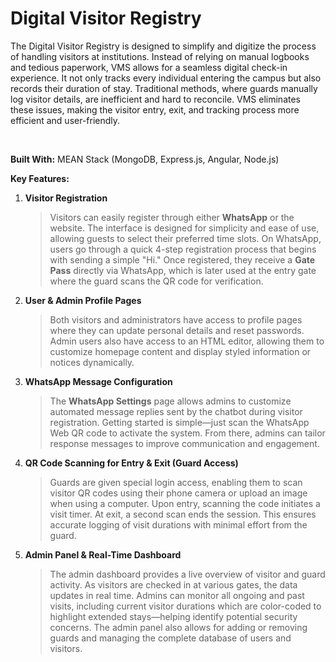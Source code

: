 
# Digital Visitor Registry

The Digital Visitor Registry is designed to simplify and digitize the process of handling visitors at institutions. Instead of relying on manual logbooks and tedious paperwork, VMS allows for a seamless digital check-in experience. It not only tracks every individual entering the campus but also records their duration of stay. Traditional methods, where guards manually log visitor details, are inefficient and hard to reconcile. VMS eliminates these issues, making the visitor entry, exit, and tracking process more efficient and user-friendly.

<br>

**Built With:** MEAN Stack (MongoDB, Express.js, Angular, Node.js) <br>

**Key Features:**

1. **Visitor Registration**

   > Visitors can easily register through either **WhatsApp** or the website. The interface is designed for simplicity and ease of use, allowing guests to select their preferred time slots. On WhatsApp, users go through a quick 4-step registration process that begins with sending a simple "Hi." Once registered, they receive a **Gate Pass** directly via WhatsApp, which is later used at the entry gate where the guard scans the QR code for verification.

2. **User & Admin Profile Pages**

   > Both visitors and administrators have access to profile pages where they can update personal details and reset passwords. Admin users also have access to an HTML editor, allowing them to customize homepage content and display styled information or notices dynamically.

3. **WhatsApp Message Configuration**

   > The **WhatsApp Settings** page allows admins to customize automated message replies sent by the chatbot during visitor registration. Getting started is simple—just scan the WhatsApp Web QR code to activate the system. From there, admins can tailor response messages to improve communication and engagement.

4. **QR Code Scanning for Entry & Exit (Guard Access)**

   > Guards are given special login access, enabling them to scan visitor QR codes using their phone camera or upload an image when using a computer. Upon entry, scanning the code initiates a visit timer. At exit, a second scan ends the session. This ensures accurate logging of visit durations with minimal effort from the guard.

5. **Admin Panel & Real-Time Dashboard**

   > The admin dashboard provides a live overview of visitor and guard activity. As visitors are checked in at various gates, the data updates in real time. Admins can monitor all ongoing and past visits, including current visitor durations which are color-coded to highlight extended stays—helping identify potential security concerns. The admin panel also allows for adding or removing guards and managing the complete database of users and visitors.
